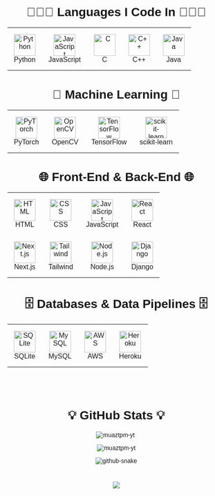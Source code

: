 <!DOCTYPE html>
<html lang="en">
<head>
  <meta charset="UTF-8" />
  <title>My Profile</title>
  <link href="https://fonts.googleapis.com/css2?family=Poppins:wght@400;700&display=swap" rel="stylesheet">
  <style>
    body {
      font-family: 'Poppins', sans-serif;
      margin: 20px;
    }
    h1 {
      text-align: center;
      margin-top: 40px;
    }
    table {
      margin: 0 auto 40px auto;
      border-collapse: collapse;
    }
    td {
      text-align: center;
      padding: 15px;
    }
    td img {
      width: 50px;
      height: 50px;
    }
  </style>
</head>
<body>

  <h1>👨🏻‍💻 Languages I Code In 👨🏻‍💻</h1>
  <table>
    <tr>
      <td>
        <img src="https://skillicons.dev/icons?i=python" alt="Python" />
        <br>Python
      </td>
      <td>
        <img src="https://skillicons.dev/icons?i=javascript" alt="JavaScript" />
        <br>JavaScript
      </td>
      <td>
        <img src="https://skillicons.dev/icons?i=c" alt="C" />
        <br>C
      </td>
      <td>
        <img src="https://skillicons.dev/icons?i=cpp" alt="C++" />
        <br>C++
      </td>
      <td>
        <img src="https://skillicons.dev/icons?i=java" alt="Java" />
        <br>Java
      </td>
    </tr>
  </table>

  <h1>🤖 Machine Learning 🤖</h1>
  <table>
    <tr>
      <td>
        <img src="https://skillicons.dev/icons?i=pytorch" alt="PyTorch" />
        <br>PyTorch
      </td>
      <td>
        <img src="https://skillicons.dev/icons?i=opencv" alt="OpenCV" />
        <br>OpenCV
      </td>
      <td>
        <img src="https://skillicons.dev/icons?i=tensorflow" alt="TensorFlow" />
        <br>TensorFlow
      </td>
      <td>
        <img src="https://skillicons.dev/icons?i=sklearn" alt="scikit-learn" />
        <br>scikit-learn
      </td>
    </tr>
  </table>

  <h1>🌐 Front-End & Back-End 🌐</h1>
  <table>
    <tr>
      <td>
        <img src="https://skillicons.dev/icons?i=html" alt="HTML" />
        <br>HTML
      </td>
      <td>
        <img src="https://skillicons.dev/icons?i=css" alt="CSS" />
        <br>CSS
      </td>
      <td>
        <img src="https://skillicons.dev/icons?i=js" alt="JavaScript" />
        <br>JavaScript
      </td>
      <td>
        <img src="https://skillicons.dev/icons?i=react" alt="React" />
        <br>React
      </td>
    </tr>
    <tr>
      <td>
        <img src="https://skillicons.dev/icons?i=nextjs" alt="Next.js" />
        <br>Next.js
      </td>
      <td>
        <img src="https://skillicons.dev/icons?i=tailwind" alt="Tailwind" />
        <br>Tailwind
      </td>
      <td>
        <img src="https://skillicons.dev/icons?i=nodejs" alt="Node.js" />
        <br>Node.js
      </td>
      <td>
        <img src="https://skillicons.dev/icons?i=django" alt="Django" />
        <br>Django
      </td>
    </tr>
  </table>

  <h1>🗄️ Databases & Data Pipelines 🗄️</h1>
  <table>
    <tr>
      <td>
        <img src="https://skillicons.dev/icons?i=sqlite" alt="SQLite" />
        <br>SQLite
      </td>
      <td>
        <img src="https://skillicons.dev/icons?i=mysql" alt="MySQL" />
        <br>MySQL
      </td>
      <td>
        <img src="https://skillicons.dev/icons?i=aws" alt="AWS" />
        <br>AWS
      </td>
      <td>
        <img src="https://skillicons.dev/icons?i=heroku" alt="Heroku" />
        <br>Heroku
      </td>
    </tr>
  </table>

<br/>

  <div align="center">
    <h1 align="center">💡 GitHub Stats 💡</h1>
    <p align="center">
      <img align="center" src="https://github-readme-stats.vercel.app/api/top-langs?username=muaztpm-yt&show_icons=true&locale=en&layout=compact" alt="muaztpm-yt" />&nbsp;
    </p>
    <p align="center">
      <img align="center" src="https://github-readme-stats.vercel.app/api?username=muaztpm-yt&show_icons=true&locale=en" alt="muaztpm-yt" />
    </p>
    <picture>
      <source media="(prefers-color-scheme: dark)" srcset="https://raw.githubusercontent.com/tobiasmeyhoefer/tobiasmeyhoefer/output/github-snake-dark.svg" />
      <source media="(prefers-color-scheme: light)" srcset="https://raw.githubusercontent.com/tobiasmeyhoefer/tobiasmeyhoefer/output/github-snake.svg" />
      <img alt="github-snake" src="https://raw.githubusercontent.com/tobiasmeyhoefer/tobiasmeyhoefer/output/github-snake.svg" />
    </picture><h1 align="center">
        <img src="https://readme-typing-svg.herokuapp.com?font=Poppins&weight=700&size=35&duration=2500&pause=1000&color=4169E1&center=true&vCenter=true&width=550&height=70&lines=Goodbye+World!+%F0%9F%91%8B""https://readme-typing-svg.herokuapp.com?font=Poppins&weight=700&size=35&duration=2000&pause=1000&color=4169E1&center=true&vCenter=true&width=550&lines=Goodbye+World!+%F0%9F%91%8B" />
    </h1>
</div>

</body>
</html>
